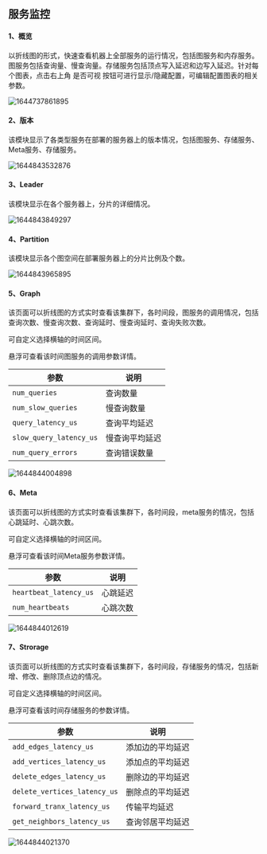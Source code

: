 ## 服务监控
#### 1、概览

以折线图的形式，快速查看机器上全部服务的运行情况，包括图服务和内存服务。图服务包括查询量、慢查询量。存储服务包括顶点写入延迟和边写入延迟。针对每个图表，点击右上角 是否可视 按钮可进行显示/隐藏配置，可编辑配置图表的相关参数。

![1644737861895](https://github.com/jdcloudcom/cn/blob/cn-joygraph/image/Elastic-Compute/Graph-Compute/1644737861895.png)

#### 2、版本

该模块显示了各类型服务在部署的服务器上的版本情况，包括图服务、存储服务、Meta服务、存储服务。

![1644843532876](https://github.com/jdcloudcom/cn/blob/cn-joygraph/image/Elastic-Compute/Graph-Compute/1644843532876.png)

#### 3、Leader

该模块显示在各个服务器上，分片的详细情况。

![1644843849297](https://github.com/jdcloudcom/cn/blob/cn-joygraph/image/Elastic-Compute/Graph-Compute/1644843849297.png)

#### 4、Partition

该模块显示各个图空间在部署服务器上的分片比例及个数。

![1644843965895](https://github.com/jdcloudcom/cn/blob/cn-joygraph/image/Elastic-Compute/Graph-Compute/1644843965895.png)

#### 5、Graph

该页面可以折线图的方式实时查看该集群下，各时间段，图服务的调用情况，包括查询次数、慢查询次数、查询延时、慢查询延时、查询失败次数。

可自定义选择横轴的时间区间。

悬浮可查看该时间图服务的调用参数详情。

| 参数                    | 说明           |
| ----------------------- | -------------- |
| `num_queries`           | 查询数量       |
| `num_slow_queries`      | 慢查询数量     |
| `query_latency_us`      | 查询平均延迟   |
| `slow_query_latency_us` | 慢查询平均延迟 |
| `num_query_errors`      | 查询错误数量   |

![1644844004898](https://github.com/jdcloudcom/cn/blob/cn-joygraph/image/Elastic-Compute/Graph-Compute/1644844004898.png)

#### 6、Meta

该页面可以折线图的方式实时查看该集群下，各时间段，meta服务的情况，包括心跳延时、心跳次数。

可自定义选择横轴的时间区间。

悬浮可查看该时间Meta服务参数详情。

| 参数                   | 说明     |
| ---------------------- | -------- |
| `heartbeat_latency_us` | 心跳延迟 |
| `num_heartbeats`       | 心跳次数 |

![1644844012619](https://github.com/jdcloudcom/cn/blob/cn-joygraph/image/Elastic-Compute/Graph-Compute/1644844012619.png)

#### 7、Strorage

该页面可以折线图的方式实时查看该集群下，各时间段，存储服务的情况，包括新增、修改、删除顶点边的情况。

可自定义选择横轴的时间区间。

悬浮可查看该时间存储服务的参数详情。

| 参数                         | 说明             |
| ---------------------------- | ---------------- |
| `add_edges_latency_us`       | 添加边的平均延迟 |
| `add_vertices_latency_us`    | 添加点的平均延迟 |
| `delete_edges_latency_us`    | 删除边的平均延迟 |
| `delete_vertices_latency_us` | 删除点的平均延迟 |
| `forward_tranx_latency_us`   | 传输平均延迟     |
| `get_neighbors_latency_us`   | 查询邻居平均延迟 |

![1644844021370](https://github.com/jdcloudcom/cn/blob/cn-joygraph/image/Elastic-Compute/Graph-Compute/1644844021370.png)






